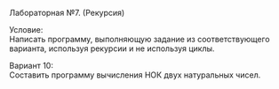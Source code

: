 Лабораторная №7. (Рекурсия)  
  
Условие:  
Написать программу, выполняющую задание из соответствующего варианта, используя рекурсии и не используя циклы.  
  
Вариант 10:  
Составить программу вычисления НОК двух натуральных чисел.
